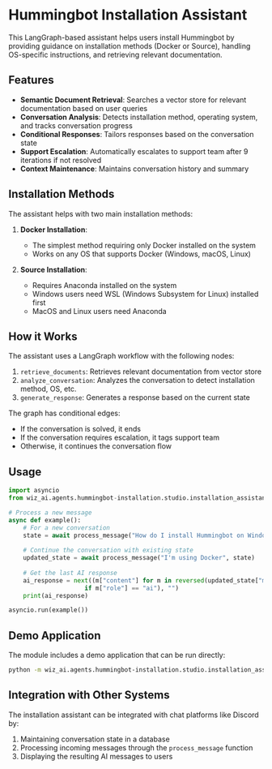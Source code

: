 # Hummingbot Installation Assistant

This LangGraph-based assistant helps users install Hummingbot by providing guidance on installation methods (Docker or Source), handling OS-specific instructions, and retrieving relevant documentation.

## Features

- **Semantic Document Retrieval**: Searches a vector store for relevant documentation based on user queries
- **Conversation Analysis**: Detects installation method, operating system, and tracks conversation progress
- **Conditional Responses**: Tailors responses based on the conversation state
- **Support Escalation**: Automatically escalates to support team after 9 iterations if not resolved
- **Context Maintenance**: Maintains conversation history and summary

## Installation Methods

The assistant helps with two main installation methods:

1. **Docker Installation**:
   - The simplest method requiring only Docker installed on the system
   - Works on any OS that supports Docker (Windows, macOS, Linux)

2. **Source Installation**:
   - Requires Anaconda installed on the system
   - Windows users need WSL (Windows Subsystem for Linux) installed first
   - MacOS and Linux users need Anaconda

## How it Works

The assistant uses a LangGraph workflow with the following nodes:

1. `retrieve_documents`: Retrieves relevant documentation from vector store
2. `analyze_conversation`: Analyzes the conversation to detect installation method, OS, etc.
3. `generate_response`: Generates a response based on the current state

The graph has conditional edges:
- If the conversation is solved, it ends
- If the conversation requires escalation, it tags support team
- Otherwise, it continues the conversation flow

## Usage

```python
import asyncio
from wiz_ai.agents.hummingbot-installation.studio.installation_assistant import process_message

# Process a new message
async def example():
    # For a new conversation
    state = await process_message("How do I install Hummingbot on Windows?")
    
    # Continue the conversation with existing state
    updated_state = await process_message("I'm using Docker", state)
    
    # Get the last AI response
    ai_response = next((m["content"] for m in reversed(updated_state["messages"]) 
                     if m["role"] == "ai"), "")
    print(ai_response)

asyncio.run(example())
```

## Demo Application

The module includes a demo application that can be run directly:

```bash
python -m wiz_ai.agents.hummingbot-installation.studio.installation_assistant
```

## Integration with Other Systems

The installation assistant can be integrated with chat platforms like Discord by:

1. Maintaining conversation state in a database
2. Processing incoming messages through the `process_message` function
3. Displaying the resulting AI messages to users 